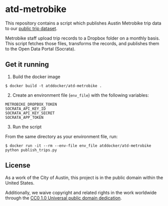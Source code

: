 # atd-metrobike

This repository contains a script which publishes Austin Metrobike trip data to our [public trip dataset](https://data.austintexas.gov/Transportation-and-Mobility/Austin-MetroBike-Trips/tyfh-5r8s).

Metrobike staff upload trip records to a Dropbox folder on a monthly basis. This script fetches those files, transforms the records, and publishes them to the Open Data Portal (Socrata).

## Get it running

1. Build the docker image

```shell
$ docker build -t atddocker/atd-metrobike .
```

2. Create an environment file (`env_file`) with the following variables:

```shell
METROBIKE_DROPBOX_TOKEN
SOCRATA_API_KEY_ID
SOCRATA_API_KEY_SECRET
SOCRATA_APP_TOKEN
```

3. Run the script

From the same directory as your environment file, run:

```shell
$ docker run -it --rm --env-file env_file atddocker/atd-metrobike python publish_trips.py
```

## License

As a work of the City of Austin, this project is in the public domain within the United States.

Additionally, we waive copyright and related rights in the work worldwide through the [CC0 1.0 Universal public domain dedication](https://creativecommons.org/publicdomain/zero/1.0/).
